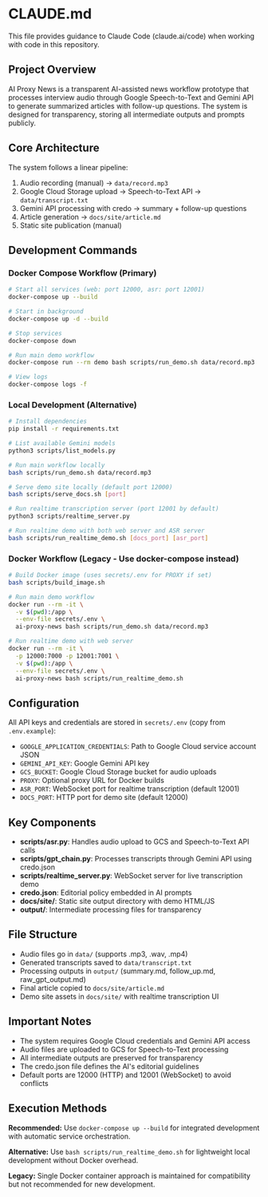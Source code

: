 # CLAUDE.md

This file provides guidance to Claude Code (claude.ai/code) when working with code in this repository.

## Project Overview

AI Proxy News is a transparent AI-assisted news workflow prototype that processes interview audio through Google Speech-to-Text and Gemini API to generate summarized articles with follow-up questions. The system is designed for transparency, storing all intermediate outputs and prompts publicly.

## Core Architecture

The system follows a linear pipeline:
1. Audio recording (manual) → `data/record.mp3`
2. Google Cloud Storage upload → Speech-to-Text API → `data/transcript.txt`
3. Gemini API processing with credo → summary + follow-up questions
4. Article generation → `docs/site/article.md`
5. Static site publication (manual)

## Development Commands

### Docker Compose Workflow (Primary)
```bash
# Start all services (web: port 12000, asr: port 12001)
docker-compose up --build

# Start in background
docker-compose up -d --build

# Stop services
docker-compose down

# Run main demo workflow
docker-compose run --rm demo bash scripts/run_demo.sh data/record.mp3

# View logs
docker-compose logs -f
```

### Local Development (Alternative)
```bash
# Install dependencies
pip install -r requirements.txt

# List available Gemini models
python3 scripts/list_models.py

# Run main workflow locally
bash scripts/run_demo.sh data/record.mp3

# Serve demo site locally (default port 12000)
bash scripts/serve_docs.sh [port]

# Run realtime transcription server (port 12001 by default)
python3 scripts/realtime_server.py

# Run realtime demo with both web server and ASR server
bash scripts/run_realtime_demo.sh [docs_port] [asr_port]
```

### Docker Workflow (Legacy - Use docker-compose instead)
```bash
# Build Docker image (uses secrets/.env for PROXY if set)
bash scripts/build_image.sh

# Run main demo workflow
docker run --rm -it \
  -v $(pwd):/app \
  --env-file secrets/.env \
  ai-proxy-news bash scripts/run_demo.sh data/record.mp3

# Run realtime demo with web server
docker run --rm -it \
  -p 12000:7000 -p 12001:7001 \
  -v $(pwd):/app \
  --env-file secrets/.env \
  ai-proxy-news bash scripts/run_realtime_demo.sh
```

## Configuration

All API keys and credentials are stored in `secrets/.env` (copy from `.env.example`):
- `GOOGLE_APPLICATION_CREDENTIALS`: Path to Google Cloud service account JSON
- `GEMINI_API_KEY`: Google Gemini API key
- `GCS_BUCKET`: Google Cloud Storage bucket for audio uploads
- `PROXY`: Optional proxy URL for Docker builds
- `ASR_PORT`: WebSocket port for realtime transcription (default 12001)
- `DOCS_PORT`: HTTP port for demo site (default 12000)

## Key Components

- **scripts/asr.py**: Handles audio upload to GCS and Speech-to-Text API calls
- **scripts/gpt_chain.py**: Processes transcripts through Gemini API using credo.json
- **scripts/realtime_server.py**: WebSocket server for live transcription demo
- **credo.json**: Editorial policy embedded in AI prompts
- **docs/site/**: Static site output directory with demo HTML/JS
- **output/**: Intermediate processing files for transparency

## File Structure

- Audio files go in `data/` (supports .mp3, .wav, .mp4)
- Generated transcripts saved to `data/transcript.txt`
- Processing outputs in `output/` (summary.md, follow_up.md, raw_gpt_output.md)
- Final article copied to `docs/site/article.md`
- Demo site assets in `docs/site/` with realtime transcription UI

## Important Notes

- The system requires Google Cloud credentials and Gemini API access
- Audio files are uploaded to GCS for Speech-to-Text processing
- All intermediate outputs are preserved for transparency
- The credo.json file defines the AI's editorial guidelines
- Default ports are 12000 (HTTP) and 12001 (WebSocket) to avoid conflicts

## Execution Methods

**Recommended:** Use `docker-compose up --build` for integrated development with automatic service orchestration.

**Alternative:** Use `bash scripts/run_realtime_demo.sh` for lightweight local development without Docker overhead.

**Legacy:** Single Docker container approach is maintained for compatibility but not recommended for new development.
